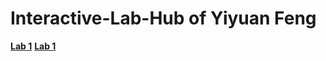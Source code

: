 # Interactive-Lab-Hub of Yiyuan Feng

**[Lab 1](https://github.com/Yiyuan7/IDD-Fa18-Lab1/blob/master/README.md)**
**[Lab 1](https://github.com/Yiyuan7/IDD-Fa18-Lab2/blob/master/README.md)**
